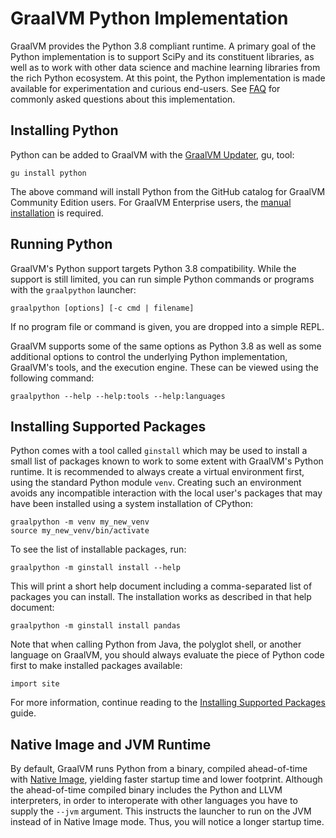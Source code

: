 # GraalVM Python Implementation

GraalVM provides the Python 3.8 compliant runtime.
A primary goal of the Python implementation is to support SciPy and its constituent libraries, as well as to work with other data science and machine learning libraries from the rich Python ecosystem.
At this point, the Python implementation is made available for experimentation and curious end-users.
See [FAQ](FAQ.md) for commonly asked questions about this implementation.

## Installing Python

Python can be added to GraalVM with the [GraalVM Updater](https://www.graalvm.org/reference-manual/graalvm-updater), gu, tool:
```shell
gu install python
```

The above command will install Python from the GitHub catalog for GraalVM Community Edition users.
For GraalVM Enterprise users, the [manual installation](https://www.graalvm.org/reference-manual/graalvm-updater/#manual-installation) is required.

## Running Python

GraalVM's Python support targets Python 3.8 compatibility.
While the support is still limited, you can run simple Python commands or programs with the `graalpython` launcher:
```shell
graalpython [options] [-c cmd | filename]
```

If no program file or command is given, you are dropped into a simple REPL.

GraalVM supports some of the same options as Python 3.8 as well as some additional options to control the underlying Python implementation, GraalVM's tools, and the execution engine.
These can be viewed using the following command:
```shell
graalpython --help --help:tools --help:languages
```

## Installing Supported Packages

Python comes with a tool called `ginstall` which may be used to install a small list of packages known to work to some extent with GraalVM's Python runtime.
It is recommended to always create a virtual environment first, using the standard Python module `venv`.
Creating such an environment avoids any incompatible interaction with the local user's packages that may have been
installed using a system installation of CPython:
```shell
graalpython -m venv my_new_venv
source my_new_venv/bin/activate
```

To see the list of installable packages, run:
```shell
graalpython -m ginstall install --help
```

This will print a short help document including a comma-separated list of packages you
can install. The installation works as described in that help document:
```shell
graalpython -m ginstall install pandas
```

Note that when calling Python from Java, the polyglot shell, or another language on GraalVM, you should always evaluate the piece of Python code first to make installed packages available:
```shell
import site
```

For more information, continue reading to the [Installing Supported Packages](Packages.md) guide.

## Native Image and JVM Runtime

By default, GraalVM runs Python from a binary, compiled ahead-of-time with [Native Image](https://www.graalvm.org/reference-manual/native-image/), yielding faster startup time and lower footprint.
Although the ahead-of-time compiled binary includes the Python and LLVM interpreters, in order to interoperate with
other languages you have to supply the `--jvm` argument.
This instructs the launcher to run on the JVM instead of in Native Image mode.
Thus, you will notice a longer startup time.
